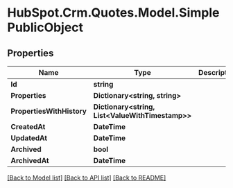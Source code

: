 # HubSpot.Crm.Quotes.Model.SimplePublicObject

## Properties

Name | Type | Description | Notes
------------ | ------------- | ------------- | -------------
**Id** | **string** |  | 
**Properties** | **Dictionary&lt;string, string&gt;** |  | 
**PropertiesWithHistory** | **Dictionary&lt;string, List&lt;ValueWithTimestamp&gt;&gt;** |  | [optional] 
**CreatedAt** | **DateTime** |  | 
**UpdatedAt** | **DateTime** |  | 
**Archived** | **bool** |  | [optional] 
**ArchivedAt** | **DateTime** |  | [optional] 

[[Back to Model list]](../README.md#documentation-for-models) [[Back to API list]](../README.md#documentation-for-api-endpoints) [[Back to README]](../README.md)

